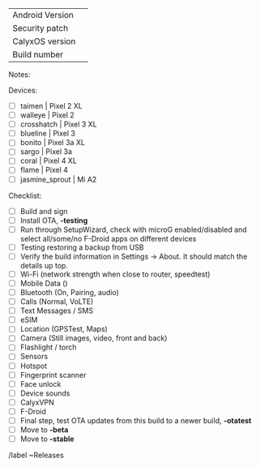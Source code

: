 |  |  |
| ------ | ------ |
| Android Version | |
| Security patch | |
| CalyxOS version | | 
| Build number | | 

Notes:

Devices:
* [ ] taimen | Pixel 2 XL
* [ ] walleye | Pixel 2
* [ ] crosshatch | Pixel 3 XL
* [ ] blueline | Pixel 3
* [ ] bonito | Pixel 3a XL
* [ ] sargo | Pixel 3a
* [ ] coral | Pixel 4 XL
* [ ] flame | Pixel 4
* [ ] jasmine_sprout | Mi A2

Checklist:
* [ ] Build and sign
* [ ] Install OTA, **-testing**
* [ ] Run through SetupWizard, check with microG enabled/disabled and select all/some/no F-Droid apps on different devices
* [ ] Testing restoring a backup from USB
* [ ] Verify the build information in Settings -> About. It should match the details up top.
* [ ] Wi-Fi (network strength when close to router, speedtest)
* [ ] Mobile Data ()
* [ ] Bluetooth (On, Pairing, audio)
* [ ] Calls (Normal, VoLTE)
* [ ] Text Messages / SMS
* [ ] eSIM
* [ ] Location (GPSTest, Maps)
* [ ] Camera (Still images, video, front and back)
* [ ] Flashlight / torch
* [ ] Sensors
* [ ] Hotspot
* [ ] Fingerprint scanner
* [ ] Face unlock
* [ ] Device sounds
* [ ] CalyxVPN
* [ ] F-Droid
* [ ] Final step, test OTA updates from this build to a newer build, **-otatest**
* [ ] Move to **-beta**
* [ ] Move to **-stable**

/label ~Releases
